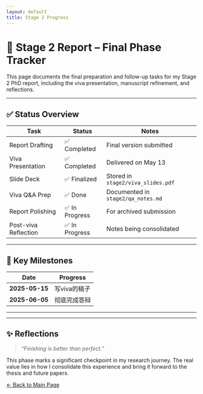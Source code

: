 ```yaml
---
layout: default
title: Stage 2 Progress
---
```


# 🎯 Stage 2 Report – Final Phase Tracker

This page documents the final preparation and follow-up tasks for my Stage 2 PhD report, including the viva presentation, manuscript refinement, and reflections.

---

## ✅ Status Overview

| Task | Status | Notes |
|------|--------|-------|
| Report Drafting | ✅ Completed | Final version submitted |
| Viva Presentation | ✅ Completed | Delivered on May 13 |
| Slide Deck | ✅ Finalized | Stored in `stage2/viva_slides.pdf` |
| Viva Q&A Prep | ✅ Done | Documented in `stage2/qa_notes.md` |
| Report Polishing | ✅ In Progress | For archived submission |
| Post-viva Reflection | ✅ In Progress | Notes being consolidated |

---

## 📅 Key Milestones

| Date | Progress |
|------|----------|
| **2025-05-15** | 写viva的稿子 |
| **2025-06-05** | 彻底完成答辩 |

---


---

## ✨ Reflections

> *“Finishing is better than perfect.”*

This phase marks a significant checkpoint in my research journey. The real value lies in how I consolidate this experience and bring it forward to the thesis and future papers.

[← Back to Main Page](../index.md)
